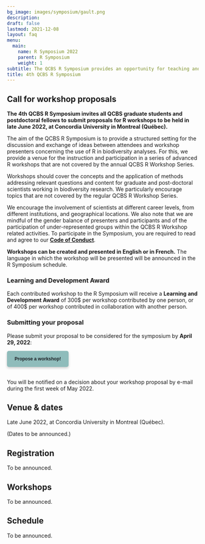 ```yaml
---
bg_image: images/symposium/gault.png
description:
draft: false
lastmod: 2021-12-08
layout: faq
menu:
  main:
    name: R Symposium 2022
    parent: R Symposium
    weight: 1
subtitle: The QCBS R Symposium provides an opportunity for teaching and participation in a series of contributed R workshops about the application of biodiversity science analyses using R that are not offered during the annual QCBS R Workshop Series.
title: 4th QCBS R Symposium
---
```


## Call for workshop proposals

__The 4th QCBS R Symposium invites all QCBS graduate students and postdoctoral fellows to submit proposals for R workshops to be held in late June 2022, at Concordia University in Montreal (Québec).__

The aim of the QCBS R Symposium is to provide a structured setting for the discussion and exchange of ideas between attendees and workshop presenters concerning the use of R in biodiversity analyses. For this, we provide a venue for the instruction and participation in a series of advanced R workshops that are not covered by the annual QCBS R Workshop Series.

Workshops should cover the concepts and the application of methods addressing relevant questions and content for graduate and post-doctoral scientists working in biodiversity research. We particularly encourage topics that are not covered by the regular QCBS R Workshop Series.

We encourage the involvement of scientists at different career levels, from different institutions, and geographical locations. We also note that we are mindful of the gender balance of presenters and participants and of the participation of under-represented groups within the QCBS R Workshop related activities. To participate in the Symposium, you are required to read and agree to our __[Code of Conduct](https://r.qcbs.ca/code-of-conduct/)__.

__Workshops can be created and presented in English or in French.__ The language in which the workshop will be presented will be announced in the R Symposium schedule.

### Learning and Development Award

Each contributed workshop to the R Symposium will receive a __Learning and Development Award__ of 300$ per workshop contributed by one person, or of 400$ per workshop contributed in collaboration with another person.

### Submitting your proposal

Please submit your proposal to be considered for the symposium by __April 29, 2022__:

<div class="default">
     <a href="https://forms.gle/7uXDifC117AWqBq4A" class="cta btn-yellow" style="background-color: #8FBCBB; font-size: 12px; font-family: Helvetica, Arial, sans-serif; font-weight:bold; text-decoration: none; padding: 14px 20px; color: #1D2025; border-radius: 5px; display:inline-block; mso-padding-alt:0; box-shadow:0 3px 6px rgba(0,0,0,.2);"><!--[if mso]><i style="letter-spacing: 25px;mso-font-width:-100%;mso-text-raise:30pt"> </i><![endif]--><span style="mso-text-raise:15pt;">Propose a workshop!</span><!--[if mso]><i style="letter-spacing: 25px;mso-font-width:-100%"> </i><![endif]--></a>
</div>

<br>



You will be notified on a decision about your workshop proposal by e-mail during the first week of May 2022.


## Venue & dates

Late June 2022, at Concordia University in Montreal (Québec).

(Dates to be announced.)

## Registration

To be announced.

## Workshops

To be announced.

## Schedule

To be announced.
